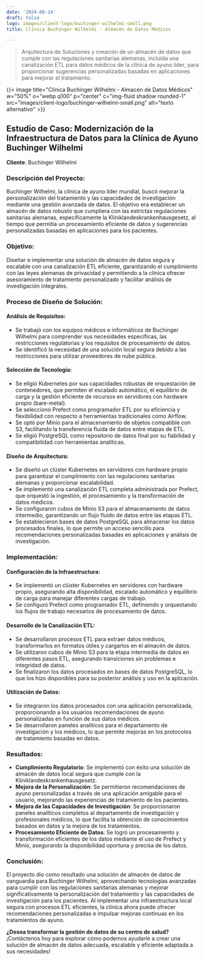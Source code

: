 ```yaml
---
date: '2024-08-14'
draft: false
logo: images/client-logo/buchinger-wilhelmi-small.png
title: Clínica Buchinger Wilhelmi - Almacén de Datos Médicos

---
```

> Arquitectura de Soluciones y creación de un almacén de datos que cumple con las regulaciones sanitarias alemanas, incluida una canalización ETL para datos médicos de la clínica de ayuno líder, para proporcionar sugerencias personalizadas basadas en aplicaciones para mejorar el tratamiento.

{{< image title="Clínica Buchinger Wilhelmi - Almacén de Datos Médicos" w="50%" o="webp q100" p="center" c="img-fluid shadow rounded-1" src="images/client-logo/buchinger-wilhelmi-small.png" alt="texto alternativo" >}}

## Estudio de Caso: Modernización de la Infraestructura de Datos para la Clínica de Ayuno Buchinger Wilhelmi

**Cliente**: Buchinger Wilhelmi

### Descripción del Proyecto:

Buchinger Wilhelmi, la clínica de ayuno líder mundial, buscó mejorar la personalización del tratamiento y las capacidades de investigación mediante una gestión avanzada de datos. El objetivo era establecer un almacén de datos robusto que cumpliera con las estrictas regulaciones sanitarias alemanas, específicamente la Kliniklandeskrankenhausgesetz, al tiempo que permitía un procesamiento eficiente de datos y sugerencias personalizadas basadas en aplicaciones para los pacientes.

### Objetivo:

Diseñar e implementar una solución de almacén de datos segura y escalable con una canalización ETL eficiente, garantizando el cumplimiento con las leyes alemanas de privacidad y permitiendo a la clínica ofrecer asesoramiento de tratamiento personalizado y facilitar análisis de investigación integrales.

### Proceso de Diseño de Solución:

#### Análisis de Requisitos:

- Se trabajó con los equipos médicos e informáticos de Buchinger Wilhelmi para comprender sus necesidades específicas, las restricciones regulatorias y los requisitos de procesamiento de datos.
- Se identificó la necesidad de una solución local segura debido a las restricciones para utilizar proveedores de nube pública.

#### Selección de Tecnología:

- Se eligió Kubernetes por sus capacidades robustas de orquestación de contenedores, que permiten el escalado automático, el equilibrio de carga y la gestión eficiente de recursos en servidores con hardware propio (bare-metal).
- Se seleccionó Prefect como programador ETL por su eficiencia y flexibilidad con respecto a herramientas tradicionales como Airflow.
- Se optó por Minio para el almacenamiento de objetos compatible con S3, facilitando la transferencia fluida de datos entre etapas de ETL.
- Se eligió PostgreSQL como repositorio de datos final por su fiabilidad y compatibilidad con herramientas analíticas.

#### Diseño de Arquitectura:

- Se diseñó un clúster Kubernetes en servidores con hardware propio para garantizar el cumplimiento con las regulaciones sanitarias alemanas y proporcionar escalabilidad.
- Se implementó una canalización ETL completa administrada por Prefect, que orquestó la ingestión, el procesamiento y la transformación de datos médicos.
- Se configuraron cubos de Minio S3 para el almacenamiento de datos intermedio, garantizando un flujo fluido de datos entre las etapas ETL.
- Se establecieron bases de datos PostgreSQL para almacenar los datos procesados finales, lo que permite un acceso sencillo para recomendaciones personalizadas basadas en aplicaciones y análisis de investigación.

### Implementación:

#### Configuración de la Infraestructura:

- Se implementó un clúster Kubernetes en servidores con hardware propio, asegurando alta disponibilidad, escalado automático y equilibrio de carga para manejar diferentes cargas de trabajo.
- Se configuró Prefect como programador ETL, definiendo y orquestando los flujos de trabajo necesarios de procesamiento de datos.

#### Desarrollo de la Canalización ETL:

- Se desarrollaron procesos ETL para extraer datos médicos, transformarlos en formatos útiles y cargarlos en el almacén de datos.
- Se utilizaron cubos de Minio S3 para la etapa intermedia de datos en diferentes pasos ETL, asegurando transiciones sin problemas e integridad de datos.
- Se finalizaron los datos procesados en bases de datos PostgreSQL, lo que los hizo disponibles para su posterior análisis y uso en la aplicación.

#### Utilización de Datos:

- Se integraron los datos procesados con una aplicación personalizada, proporcionando a los usuarios recomendaciones de ayuno personalizadas en función de sus datos médicos.
- Se desarrollaron paneles analíticos para el departamento de investigación y los médicos, lo que permite mejoras en los protocolos de tratamiento basadas en datos.

### Resultados:

- **Cumplimiento Regulatorio**: Se implementó con éxito una solución de almacén de datos local segura que cumple con la Kliniklandeskrankenhausgesetz.
- **Mejora de la Personalización**: Se permitieron recomendaciones de ayuno personalizadas a través de una aplicación amigable para el usuario, mejorando las experiencias de tratamiento de los pacientes.
- **Mejora de las Capacidades de Investigación**: Se proporcionaron paneles analíticos completos al departamento de investigación y profesionales médicos, lo que facilita la obtención de conocimientos basados en datos y la mejora de los tratamientos.
- **Procesamiento Eficiente de Datos**: Se logró un procesamiento y transformación eficientes de los datos mediante el uso de Prefect y Minio, asegurando la disponibilidad oportuna y precisa de los datos.

### Conclusión:

El proyecto dio como resultado una solución de almacén de datos de vanguardia para Buchinger Wilhelmi, aprovechando tecnologías avanzadas para cumplir con las regulaciones sanitarias alemanas y mejorar significativamente la personalización del tratamiento y las capacidades de investigación para los pacientes. Al implementar una infraestructura local segura con procesos ETL eficientes, la clínica ahora puede ofrecer recomendaciones personalizadas e impulsar mejoras continuas en los tratamientos de ayuno.

**¿Desea transformar la gestión de datos de su centro de salud?** ¡Contáctenos hoy para explorar cómo podemos ayudarle a crear una solución de almacén de datos adecuada, escalable y eficiente adaptada a sus necesidades!
